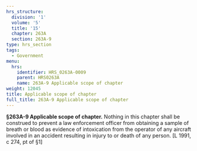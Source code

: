 ```yaml
---
hrs_structure:
  division: '1'
  volume: '5'
  title: '15'
  chapter: 263A
  section: 263A-9
type: hrs_section
tags:
  - Government
menu:
  hrs:
    identifier: HRS_0263A-0009
    parent: HRS0263A
    name: 263A-9 Applicable scope of chapter
weight: 12045
title: Applicable scope of chapter
full_title: 263A-9 Applicable scope of chapter
---
```

**§263A-9 Applicable scope of chapter.** Nothing in this chapter shall be construed to prevent a law enforcement officer from obtaining a sample of breath or blood as evidence of intoxication from the operator of any aircraft involved in an accident resulting in injury to or death of any person. [L 1991, c 274, pt of §1]